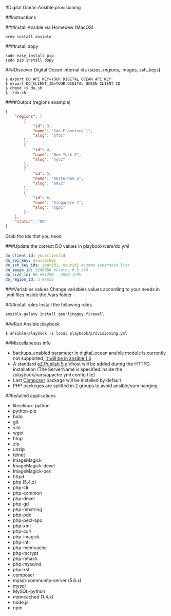 #Digital Ocean Ansible provisioning

##Instructions

###Install Ansible via Homebew (MacOS)
```shell
brew install ansible
```

###Install dopy
```shell
sudo easy_install pip
sudo pip install dopy
```
###Discover Digital Ocean internal ids (sizes, regions, images, ssh_keys)

```shell
$ export DO_API_KEY=YOUR DIGITAL OCEAN API KEY
$ export DO_CLIENT_ID=YOUR DIGITAL OCEAN CLIENT ID
$ chmod +x do.sh
$ ./do.sh
```
####Output (regions example)
```json
{
    "regions": [
        {
            "id": 3,
            "name": "San Francisco 1",
            "slug": "sfo1"
        },
        {
            "id": 4,
            "name": "New York 2",
            "slug": "nyc2"
        },
        {
            "id": 5,
            "name": "Amsterdam 2",
            "slug": "ams2"
        },
        {
            "id": 6,
            "name": "Singapore 1",
            "slug": "sgp1"
        }
    ],
    "status": "OK"
}
```
Grab the ids that you need

###Update the correct DO values in playbook/vars/do.yml

```yml
do_client_id: yourclientid
do_api_key: yourapikey
do_ssh_key_ids: yourid1, yourid2 #Comma separated list
do_image_id: 3240850 #Centos 6.5 x64
do_size_id: 66 #512MB - 20GB 1CPU
do_region_id: 5 #ams2
```

###Variables values
Change variables values according to your needs in .yml files inside the /vars folder

###Install roles
Install the following roles
```bash
ansible-galaxy install geerlingguy.firewall
```

###Run Ansible playbook
```shell
$ ansible-playbook -i local playbook/provisioning.yml
```

##Miscellaneous info
* backups_enabled parameter in digital_ocean ansible module is currently not supported, [it will be in ansible 1.6](http://docs.ansible.com/digital_ocean_module.html)
* A standard [eZ Publish 5.x](http://confluence.ez.no) Vhost will be added during the HTTPD installation (The ServerName is specified inside the /playbook/vars/apache.yml config file)
* Last [Composer](http://getcomposer.com) package will be installed by default
* PHP packeges are splitted in 2 groups to avoid ansible/yum hanging

##Installed applications
* libselinux-python
* python-pip
* boto
* git
* vim
* wget
* htop
* zip
* unzip
* telnet
* ImageMagick
* ImageMagick-devel
* ImageMagick-perl
* httpd
* php (5.4.x)
* php-cli
* php-common
* php-devel
* php-gd
* php-mbstring
* php-pdo
* php-pecl-apc
* php-xml
* php-curl
* php-imagick
* php-intl
* php-memcache
* php-mcrypt
* php-mhash
* php-mysqlnd
* php-xsl
* composer
* mysql-community-server (5.6.x)
* mysql
* MySQL-python
* memcached (1.4.x)
* node.js
* npm
